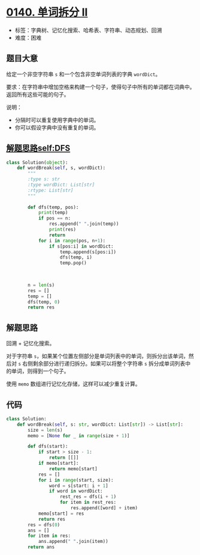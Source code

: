 # [0140. 单词拆分 II](https://leetcode.cn/problems/word-break-ii/)

- 标签：字典树、记忆化搜索、哈希表、字符串、动态规划、回溯
- 难度：困难

## 题目大意

给定一个非空字符串 `s` 和一个包含非空单词列表的字典 `wordDict`。

要求：在字符串中增加空格来构建一个句子，使得句子中所有的单词都在词典中。返回所有这些可能的句子。

说明：

- 分隔时可以重复使用字典中的单词。
- 你可以假设字典中没有重复的单词。


## [解题思路self:DFS](https://leetcode.cn/problems/word-break-ii/solutions/468979/python3ji-yi-hua-sou-suo-tian-jia-3xing-dai-ma-1ge/?orderBy=most_votes)

```python
class Solution(object):
    def wordBreak(self, s, wordDict):
        """
        :type s: str
        :type wordDict: List[str]
        :rtype: List[str]
        """
        
        def dfs(temp, pos):
            print(temp)
            if pos == n:
                res.append(" ".join(temp))
                print(res)
                return
            for i in range(pos, n+1):
                if s[pos:i] in wordDict:
                    temp.append(s[pos:i])
                    dfs(temp, i)
                    temp.pop()

        
        
        n = len(s)
        res = []
        temp = []
        dfs(temp, 0)
        return res

```


## 解题思路

回溯 + 记忆化搜索。

对于字符串 `s`，如果某个位置左侧部分是单词列表中的单词，则拆分出该单词，然后对 `s` 右侧剩余部分进行递归拆分。如果可以将整个字符串 `s` 拆分成单词列表中的单词，则得到一个句子。

使用 `memo` 数组进行记忆化存储，这样可以减少重复计算。

## 代码

```Python
class Solution:
    def wordBreak(self, s: str, wordDict: List[str]) -> List[str]:
        size = len(s)
        memo = [None for _ in range(size + 1)]

        def dfs(start):
            if start > size - 1:
                return [[]]
            if memo[start]:
                return memo[start]
            res = []
            for i in range(start, size):
                word = s[start: i + 1]
                if word in wordDict:
                    rest_res = dfs(i + 1)
                    for item in rest_res:
                        res.append([word] + item)
            memo[start] = res
            return res
        res = dfs(0)
        ans = []
        for item in res:
            ans.append(" ".join(item))
        return ans
```

